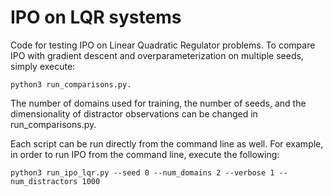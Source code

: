 # IPO on LQR systems

Code for testing IPO on Linear Quadratic Regulator problems. To compare IPO with gradient descent and overparameterization on multiple seeds, simply execute:

```
python3 run_comparisons.py. 
```

The number of domains used for training, the number of seeds, and the dimensionality of distractor observations can be changed in run_comparisons.py. 

Each script can be run directly from the command line as well. For example, in order to run IPO from the command line, execute the following:

```
python3 run_ipo_lqr.py --seed 0 --num_domains 2 --verbose 1 --num_distractors 1000
```
